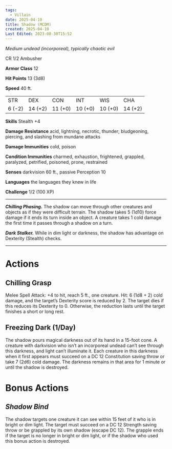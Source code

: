 ```yaml
---
tags:
  - Villain
date: 2025-04-10
title: Shadow (MCDM)
created: 2025-04-10
Last Edited: 2023-08-30T15:52
---
```

_Medium undead (incorporeal), typically chaotic evil_

CR 1/2 Ambusher

**Armor Class** 12

**Hit Points** 13 (3d8)

**Speed** 40 ft.

|        |         |         |         |         |         |
| ------ | ------- | ------- | ------- | ------- | ------- |
| STR    | DEX     | CON     | INT     | WIS     | CHA     |
| 6 (-2) | 14 (+2) | 11 (+0) | 10 (+0) | 10 (+0) | 14 (+2) |

**Skills** Stealth +4

**Damage Resistance** acid, lightning, necrotic, thunder; bludgeoning, piercing, and slashing from mundane attacks

**Damage Immunities** cold, poison

**Condition Immunities** charmed, exhaustion, frightened, grappled, paralyzed, petrified, poisoned, prone, restrained

**Senses** darkvision 60 ft., passive Perception 10

**Languages** the languages they knew in life

**Challenge** 1/2 (100 XP)

---

_**Chilling Phasing.**_ The shadow can move through other creatures and objects as if they were difficult terrain. The shadow takes 5 (1d10) force damage if it ends its turn inside an object. A creature takes 1 cold damage the first time it passes through a shadow on a turn.

_**Dark Stalker.**_ While in dim light or darkness, the shadow has advantage on Dexterity (Stealth) checks.

---

# Actions

## **Chilling Grasp**

Melee Spell Attack: +4 to hit, reach 5 ft., one creature. Hit: 6 (1d8 + 2) cold damage, and the target’s Dexterity score is reduced by 2. The target dies if this reduces its Dexterity to 0. Otherwise, the reduction lasts until the target finishes a short or long rest.

## **Freezing Dark (1/Day)**

The shadow pours magical darkness out of its hand in a 15-foot cone. A creature with darkvision who isn’t an incorporeal undead can’t see through this darkness, and light can’t illuminate it. Each creature in this darkness when it first appears must succeed on a DC 12 Constitution saving throw or take 7 (2d6) cold damage. The darkness remains in that area for 1 minute or until the shadow is destroyed.

# Bonus Actions

## _**Shadow Bind**_

The shadow targets one creature it can see within 15 feet of it who is in bright or dim light. The target must succeed on a DC 12 Strength saving throw or be grappled by its own shadow (escape DC 12). The grapple ends if the target is no longer in bright or dim light, or if the shadow who used this bonus action is destroyed.